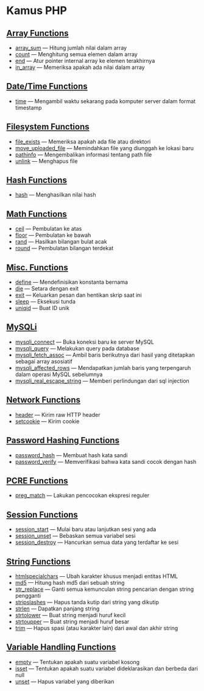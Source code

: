 # Kamus PHP

##  [Array Functions](https://www.php.net/manual/en/ref.array.php)
-   [array_sum](https://www.php.net/manual/en/function.array-sum.php) — Hitung jumlah nilai dalam array
-   [count](https://www.php.net/manual/en/function.count.php) — Menghitung semua elemen dalam array
-   [end](https://www.php.net/manual/en/function.end.php) — Atur pointer internal array ke elemen terakhirnya
-   [in_array](https://www.php.net/manual/en/function.in-array) — Memeriksa apakah ada nilai dalam array

##  [Date/Time Functions](https://www.php.net/manual/en/ref.datetime.php)
-   [time](https://www.php.net/manual/en/function.time) — Mengambil waktu sekarang pada komputer server dalam format timestamp

##  [Filesystem Functions](https://www.php.net/manual/en/ref.filesystem.php)
-   [file_exists](https://www.php.net/manual/en/function.file-exists) — Memeriksa apakah ada file atau direktori
-   [move_uploaded_file](https://www.php.net/manual/en/function.move-uploaded-file) — Memindahkan file yang diunggah ke lokasi baru
-   [pathinfo](https://www.php.net/manual/en/function.pathinfo) — Mengembalikan informasi tentang path file
-   [unlink](https://www.php.net/manual/en/function.unlink.php) — Menghapus file

##  [Hash Functions](https://www.php.net/manual/en/ref.hash.php)
-   [hash](https://www.php.net/manual/en/function.hash.php) — Menghasilkan nilai hash

##  [Math Functions](https://www.php.net/manual/en/ref.math.php)
-   [ceil](https://www.php.net/manual/en/function.ceil.php) — Pembulatan ke atas
-   [floor](https://www.php.net/manual/en/function.floor.php) — Pembulatan ke bawah
-   [rand](https://www.php.net/manual/en/function.rand) — Hasilkan bilangan bulat acak
-   [round](https://www.php.net/manual/en/function.round.php) — Pembulatan bilangan terdekat

##  [Misc. Functions](https://www.php.net/manual/en/ref.misc.php)
-   [define](https://www.php.net/manual/en/function.define.php) — Mendefinisikan konstanta bernama
-   [die](https://www.php.net/manual/en/function.die.php) — Setara dengan exit
-   [exit](https://www.php.net/manual/en/function.exit.php) — Keluarkan pesan dan hentikan skrip saat ini
-   [sleep](https://www.php.net/manual/en/function.sleep) — Eksekusi tunda
-   [uniqid](https://www.php.net/manual/en/function.uniqid) — Buat ID unik

##  [MySQLi](https://www.php.net/manual/en/book.mysqli.php)
-   [mysqli_connect](https://www.php.net/manual/en/function.mysqli-connect.php) — Buka koneksi baru ke server MySQL
-   [mysqli_query](https://www.php.net/manual/en/mysqli.query.php) — Melakukan query pada database
-   [mysqli_fetch_assoc](https://www.php.net/manual/en/mysqli-result.fetch-assoc.php) — Ambil baris berikutnya dari hasil yang ditetapkan sebagai array asosiatif
-   [mysqli_affected_rows](https://www.php.net/manual/en/mysqli.affected-rows) — Mendapatkan jumlah baris yang terpengaruh dalam operasi MySQL sebelumnya
-   [mysqli_real_escape_string](https://www.php.net/manual/en/mysqli.real-escape-string.php) — Memberi perlindungan dari sql injection

##  [Network Functions](https://www.php.net/manual/en/ref.network.php)
-   [header](https://www.php.net/manual/en/function.header) — Kirim raw HTTP header
-   [setcookie](https://www.php.net/manual/en/function.setcookie.php) — Kirim cookie

##  [Password Hashing Functions](https://www.php.net/manual/en/ref.password.php)
-   [password_hash](https://www.php.net/manual/en/function.password-hash) — Membuat hash kata sandi
-   [password_verify](https://www.php.net/manual/en/function.password-verify) — Memverifikasi bahwa kata sandi cocok dengan hash

##  [PCRE Functions](https://www.php.net/manual/en/ref.pcre.php)
-   [preg_match](https://www.php.net/manual/en/function.preg-match) — Lakukan pencocokan ekspresi reguler

##  [Session Functions](https://www.php.net/manual/en/ref.session.php)
-   [session_start](https://www.php.net/manual/en/function.session-start.php) — Mulai baru atau lanjutkan sesi yang ada
-   [session_unset](https://www.php.net/manual/en/function.session-unset.php) — Bebaskan semua variabel sesi
-   [session_destroy](https://www.php.net/manual/en/function.session-destroy.php) — Hancurkan semua data yang terdaftar ke sesi

##  [String Functions](https://www.php.net/manual/en/ref.strings.php)
-   [htmlspecialchars](https://www.php.net/manual/en/function.htmlspecialchars.php) — Ubah karakter khusus menjadi entitas HTML
-   [md5](https://www.php.net/manual/en/function.md5) — Hitung hash md5 dari sebuah string
-   [str_replace](https://www.php.net/manual/en/function.str-replace) — Ganti semua kemunculan string pencarian dengan string pengganti
-   [stripslashes](https://www.php.net/manual/en/function.stripslashes) — Hapus tanda kutip dari string yang dikutip
-   [strlen](https://www.php.net/manual/en/function.strlen.php) — Dapatkan panjang string
-   [strtolower](https://www.php.net/manual/en/function.strtolower) — Buat string menjadi huruf kecil
-   [strtoupper](https://www.php.net/manual/en/function.strtoupper.php) — Buat string menjadi huruf besar
-   [trim](https://www.php.net/manual/en/function.trim) — Hapus spasi (atau karakter lain) dari awal dan akhir string

##  [Variable Handling Functions](https://www.php.net/manual/en/ref.var.php)
-   [empty](https://www.php.net/manual/en/function.empty) — Tentukan apakah suatu variabel kosong
-   [isset](https://www.php.net/manual/en/function.isset.php) — Tentukan apakah suatu variabel dideklarasikan dan berbeda dari null
-   [unset](https://www.php.net/manual/en/function.unset.php) — Hapus variabel yang diberikan
